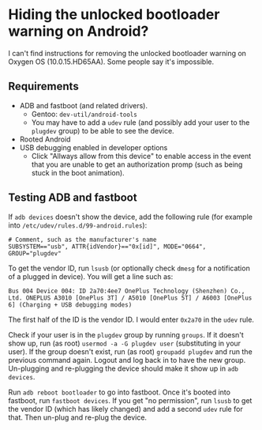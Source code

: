 # Hiding the unlocked bootloader warning on Android?
I can't find instructions for removing the unlocked bootloader warning on Oxygen OS (10.0.15.HD65AA).
Some people say it's impossible.

## Requirements
* ADB and fastboot (and related drivers).
  * Gentoo: `dev-util/android-tools`
  * You may have to add a `udev` rule (and possibly add your user to the `plugdev` group) to be able to see the device.
* Rooted Android
* USB debugging enabled in developer options
  * Click "Allways allow from this device" to enable access in the event that you are unable to get an authorization promp (such as being stuck in the boot animation).

## Testing ADB and fastboot
If `adb devices` doesn't show the device, add the following rule (for example into `/etc/udev/rules.d/99-android.rules`):

```udev
# Comment, such as the manufacturer's name
SUBSYSTEM=="usb", ATTR{idVendor}=="0x[id]", MODE="0664", GROUP="plugdev"
```

To get the vendor ID, run `lsusb` (or optionally check `dmesg` for a notification of a plugged in device).
You will get a line such as:
```
Bus 004 Device 004: ID 2a70:4ee7 OnePlus Technology (Shenzhen) Co., Ltd. ONEPLUS A3010 [OnePlus 3T] / A5010 [OnePlus 5T] / A6003 [OnePlus 6] (Charging + USB debugging modes)
```
The first half of the ID is the vendor ID.
I would enter `0x2a70` in the `udev` rule.

Check if your user is in the `plugdev` group by running `groups`.
If it doesn't show up, run (as root) `usermod -a -G plugdev user` (substituting in your user).
If the group doesn't exist, run (as root) `groupadd plugdev` and run the previous command again.
Logout and log back in to have the new group.
Un-plugging and re-plugging the device should make it show up in `adb devices`.

Run `adb reboot bootloader` to go into fastboot.
Once it's booted into fastboot, run `fastboot devices`.
If you get "no permission", run `lsusb` to get the vendor ID (which has likely changed) and add a second `udev` rule for that.
Then un-plug and re-plug the device.
